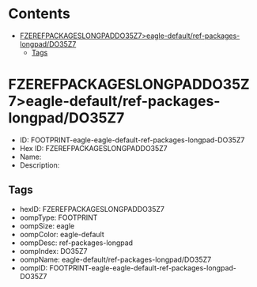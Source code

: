 



Contents
========

* [FZEREFPACKAGESLONGPADDO35Z7>eagle-default/ref-packages-longpad/DO35Z7](#fzerefpackageslongpaddo35z7eagle-defaultref-packages-longpaddo35z7)
	* [Tags](#tags)

# FZEREFPACKAGESLONGPADDO35Z7>eagle-default/ref-packages-longpad/DO35Z7

- ID: FOOTPRINT-eagle-eagle-default-ref-packages-longpad-DO35Z7
- Hex ID: FZEREFPACKAGESLONGPADDO35Z7
- Name: 
- Description: 

## Tags

- hexID: FZEREFPACKAGESLONGPADDO35Z7
- oompType: FOOTPRINT
- oompSize: eagle
- oompColor: eagle-default
- oompDesc: ref-packages-longpad
- oompIndex: DO35Z7
- oompName: eagle-default/ref-packages-longpad/DO35Z7
- oompID: FOOTPRINT-eagle-eagle-default-ref-packages-longpad-DO35Z7
